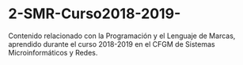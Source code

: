 # 2-SMR-Curso2018-2019-
Contenido relacionado con la Programación y el Lenguaje de Marcas, aprendido durante el curso 2018-2019 en el CFGM de Sistemas Microinformáticos y Redes.
